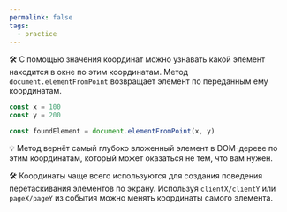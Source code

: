 ```yaml
---
permalink: false
tags:
  - practice
---
```



🛠 С помощью значения координат можно узнавать какой элемент находится в окне по этим координатам. Метод `document.elementFromPoint` возвращает элемент по переданным ему координатам.

```js
const x = 100
const y = 200

const foundElement = document.elementFromPoint(x, y)
```

💡 Метод вернёт самый глубоко вложенный элемент в DOM-дереве по этим координатам, который может оказаться не тем, что вам нужен.

🛠 Координаты чаще всего используются для создания поведения перетаскивания элементов по экрану. Используя `clientX/clientY` или `pageX/pageY` из события можно менять координаты самого элемента.
